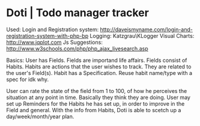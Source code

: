 Doti | Todo manager tracker
=============

Used:
Login and Registration system: http://daveismyname.com/login-and-registration-system-with-php-bp
Logging: Katzgrau\KLogger
Visual Charts: http://www.jqplot.com
Js Suggestions: http://www.w3schools.com/php/php_ajax_livesearch.asp

Basics:
User has Fields.
    Fields are importand life affairs.
Fields consist of Habits.
    Habits are actions that the user wishes to track. They are related to the user's Field(s).
Habit has a Specification.
    Reuse habit name/type with a spec for idk why.

User can rate the state of the field from 1 to 100, of how he perceives the situation at any point in time. Basically they think they are doing.
User may set up Reminders for the Habits he has set up, in order to improve in the Field and general.
With the info from Habits, Doti is able to scetch up a day/week/month/year plan.